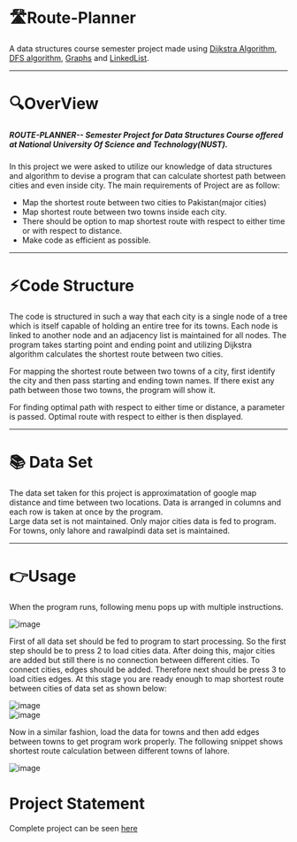 #  🛣️Route-Planner
A data structures course semester project made using [Dijkstra Algorithm](https://en.wikipedia.org/wiki/Dijkstra%27s_algorithm), [DFS algorithm](https://en.wikipedia.org/wiki/Depth-first_search), [Graphs](https://www.geeksforgeeks.org/graph-data-structure-and-algorithms/) and [LinkedList](https://en.wikipedia.org/wiki/Linked_list).  
  
    
      
        
          
---
#  🔍OverView
##### ROUTE-PLANNER-- Semester Project for Data Structures Course offered at National University Of Science and Technology(NUST).
In this project we were asked to utilize our knowledge of data structures and algorithm to devise a program that can calculate shortest path between cities and even inside city.
The main requirements of Project are as follow:
 - Map the shortest route between two cities to Pakistan(major cities)
 - Map shortest route between two towns inside each city.
 - There should be option to map shortest route with respect to either time or with respect to distance.
 - Make code as efficient as possible.  
   
     
       
         
           
             
               
---
# ⚡Code Structure
The code is structured in such a way that each city is a single node of a tree which is itself capable of holding an entire tree for its towns. Each node is linked to another node
and an adjacency list is maintained for all nodes. The program takes starting point and ending point and utilizing Dijkstra algorithm calculates the shortest route between two cities.  
  
    
For mapping the shortest route between two towns of a city, first identify the city and then pass starting and ending town names. If there exist any path between those two towns, the program will show it.  
  
    
For finding optimal path with respect to either time or distance, a parameter is passed. Optimal route with respect to either is then displayed.  
  
    
      
       
 ---
# 📚 Data Set
The data set taken for this project is approximatation of google map distance and time between two locations. Data is arranged in columns and each row is taken at once by the program.  
Large data set is not maintained. Only major cities data is fed to program. For towns, only lahore and rawalpindi data set is maintained.  
  
    
      
        
          
            
---
# 👉Usage
When the program runs, following menu pops up with multiple instructions.  
  
    
![image](https://user-images.githubusercontent.com/63426759/129256172-8da2bdaa-8d84-462d-b57c-6eee62c223f3.png)
  
    
First of all data set should be fed to program to start processing. So the first step should be to press 2 to load cities data. After doing this, major cities are added but still there is no connection between different cities. To connect cities, edges should be added. Therefore next should be press 3 to load cities edges. At this stage you are ready enough to map shortest route between cities of data set as shown below:  
  
    
![image](https://user-images.githubusercontent.com/63426759/129256970-dee062be-fa34-4795-8f94-09f075ad591e.png)  
![image](https://user-images.githubusercontent.com/63426759/129257002-d7e54885-1089-4b44-9d59-04a7b2254f0b.png)
  
    
      
        
Now in a similar fashion, load the data for towns and then add edges between towns to get program work properly. The following snippet shows shortest route calculation between different towns of lahore.  
  
     
 ![image](https://user-images.githubusercontent.com/63426759/129257302-17542570-1ef4-49a2-8361-626bb0161388.png)

# Project Statement
Complete project can be seen [here](https://github.com/ali-john/Route-Planner/tree/main/Route%20Planner/meta)

 
   








